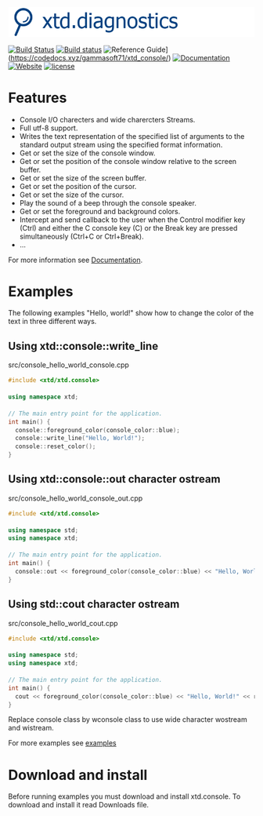 [![console](docs/pictures/header.png)](https://gammasoft71.wixsite.com/xtd-console)

[![Build Status](https://travis-ci.org/gammasoft71/xtd_console.svg?branch=master)](https://travis-ci.org/gammasoft71/xtd_console)
[![Build status](https://ci.appveyor.com/api/projects/status/7i6t0xilki708d2s?svg=true)](https://ci.appveyor.com/project/gammasoft71/xtd-console)
![Reference Guide](https://img.shields.io/badge/code-Reference_Guide-brightgreen.svg)](https://codedocs.xyz/gammasoft71/xtd_console/)
[![Documentation](https://img.shields.io/badge/wiki-Documentaions-brightgreen.svg)](./docs/home.md)
[![Website](https://img.shields.io/website-up-down-green-red/http/shields.io.svg?label=xtd-console%20website)](https://gammasoft71.wixsite.com/xtd-console)
[![license](https://img.shields.io/github/license/gammasoft71/xtd.console.svg)](LICENSE.md)
<!--- [![SourceForge Download console](https://img.shields.io/sourceforge/dt/console-cpp.svg)](https://sourceforge.net/projects/console-cpp/files/latest/download) --->
<!--- [![GitHub top language](https://img.shields.io/github/languages/top/gammasoft71/xtd.console.svg)](README.md) --->
<!--- [![Windows](https://img.shields.io/badge/os-Windows-004080.svg)](README.md) --->
<!--- [![macOS](https://img.shields.io/badge/os-macOS-004080.svg)](README.md) --->
<!--- [![Linux](https://img.shields.io/badge/os-Linux-004080.svg)](README.md) --->
<!--- [![codecov](https://codecov.io/gh/gammasoft71/xtd.console/branch/master/graph/badge.svg)](https://codecov.io/gh/gammasoft71/xtd.console) --->

# Features

* Console I/O charecters and wide charercters Streams.
* Full utf-8 support.
* Writes the text representation of the specified list of arguments to the standard output stream using the specified format information.
* Get or set the size of the console window.
* Get or set the position of the console window relative to the screen buffer.
* Get or set the size of the screen buffer.
* Get or set the position of the cursor.
* Get or set the size of the cursor.
* Play the sound of a beep through the console speaker.
* Get or set the foreground and background colors.
* Intercept and send callback to the user when the Control modifier key (Ctrl) and either the C console key (C) or the Break key are pressed simultaneously (Ctrl+C or Ctrl+Break).
* ...

For more information see [Documentation](docs).

# Examples

The following examples "Hello, world!" show how to change the color of the text in three different ways.

## Using xtd::console::write_line

src/console_hello_world_console.cpp

```c++
#include <xtd/xtd.console>

using namespace xtd;

// The main entry point for the application.
int main() {
  console::foreground_color(console_color::blue);
  console::write_line("Hello, World!");
  console::reset_color();
}

```

## Using xtd::console::out character ostream

src/console_hello_world_console_out.cpp

```c++
#include <xtd/xtd.console>

using namespace std;
using namespace xtd;

// The main entry point for the application.
int main() {
  console::out << foreground_color(console_color::blue) << "Hello, World!" << reset_color() << endl;
}

```

## Using std::cout character ostream

src/console_hello_world_cout.cpp

```c++
#include <xtd/xtd.console>

using namespace std;
using namespace xtd;

// The main entry point for the application.
int main() {
  cout << foreground_color(console_color::blue) << "Hello, World!" << reset_color() << endl;
}

```

Replace console class by wconsole class to use wide character wostream and wistream.

For more examples see [examples](examples)

# Download and install

Before running examples you must download and install xtd.console. To download and install it read Downloads file.

